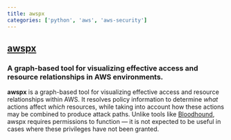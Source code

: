 ```yaml
---
title: awspx
categories: ['python', 'aws', 'aws-security']
---
```

## [awspx](https://github.com/FSecureLABS/awspx)

### A graph-based tool for visualizing effective access and resource relationships in AWS environments.


**awspx** is a graph-based tool for visualizing effective access and resource relationships within AWS. It resolves policy information to determine *what* actions affect *which* resources, while taking into account how these actions may be combined to produce attack paths. Unlike tools like [Bloodhound](https://github.com/BloodHoundAD/BloodHound), awspx requires permissions to function — it is not expected to be useful in cases where these privileges have not been granted.
